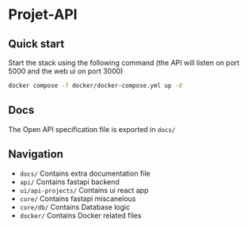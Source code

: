 # Projet-API
## Quick start
Start the stack using the following command (the API will listen on port 5000 and the web ui on port 3000)
```bash
docker compose -f docker/docker-compose.yml up -d
```
## Docs 
The Open API specification file is exported in `docs/`

## Navigation
* `docs/` Contains extra documentation file
* `api/` Contains fastapi backend
* `ui/api-projects/` Contains ui react app
* `core/` Contains fastapi miscanelous
* `core/db/` Contains Database logic
* `docker/` Contains Docker related files

